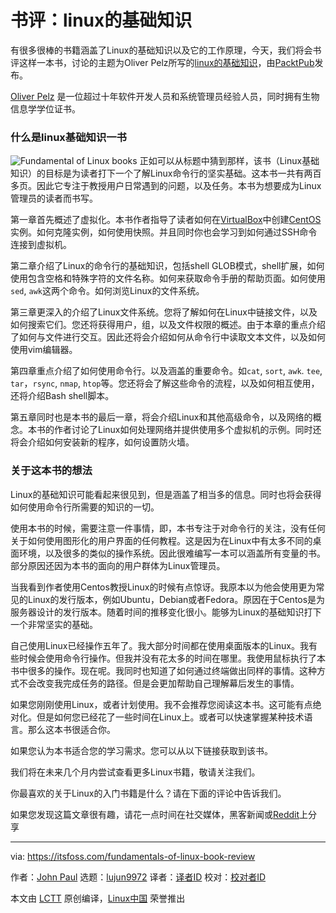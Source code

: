 [#]: collector: (lujun9972)
[#]: translator: (mySoul8012)
[#]: reviewer: ( )
[#]: publisher: ( )
[#]: url: ( )
[#]: subject: (Book Review: Fundamentals of Linux)
[#]: via: (https://itsfoss.com/fundamentals-of-linux-book-review)
[#]: author: (John Paul https://itsfoss.com/author/john/)

书评：linux的基础知识
======
有很多很棒的书籍涵盖了Linux的基础知识以及它的工作原理，今天，我们将会书评这样一本书，讨论的主题为Oliver Pelz所写的[linux的基础知识][1]，由[PacktPub][2]发布。

[Oliver Pelz][3] 是一位超过十年软件开发人员和系统管理员经验人员，同时拥有生物信息学学位证书。

### 什么是linux基础知识一书

![Fundamental of Linux books][4]
正如可以从标题中猜到那样，该书（Linux基础知识）的目标是为读者打下一个了解Linux命令行的坚实基础。这本书一共有两百多页。因此它专注于教授用户日常遇到的问题，以及任务。本书为想要成为Linux管理员的读者而书写。

第一章首先概述了虚拟化。本书作者指导了读者如何在[VirtualBox][6]中创建[CentOS][5]实例。如何克隆实例，如何使用快照。并且同时你也会学习到如何通过SSH命令连接到虚拟机。

第二章介绍了Linux的命令行的基础知识，包括shell GLOB模式，shell扩展，如何使用包含空格和特殊字符的文件名称。如何来获取命令手册的帮助页面。如何使用`sed`, `awk`这两个命令。如何浏览Linux的文件系统。

第三章更深入的介绍了Linux文件系统。您将了解如何在Linux中链接文件，以及如何搜索它们。您还将获得用户，组，以及文件权限的概述。由于本章的重点介绍了如何与文件进行交互。因此还将会介绍如何从命令行中读取文本文件，以及如何使用vim编辑器。

第四章重点介绍了如何使用命令行。以及涵盖的重要命令。如`cat`, `sort`, `awk`. `tee`, `tar`，`rsync`, `nmap`, `htop`等。您还将会了解这些命令的流程，以及如何相互使用，还将介绍Bash shell脚本。

第五章同时也是本书的最后一章，将会介绍Linux和其他高级命令，以及网络的概念。本书的作者讨论了Linux如何处理网络并提供使用多个虚拟机的示例。同时还将会介绍如何安装新的程序，如何设置防火墙。

### 关于这本书的想法

Linux的基础知识可能看起来很见到，但是涵盖了相当多的信息。同时也将会获得如何使用命令行所需要的知识的一切。

使用本书的时候，需要注意一件事情，即，本书专注于对命令行的关注，没有任何关于如何使用图形化的用户界面的任何教程。这是因为在Linux中有太多不同的桌面环境，以及很多的类似的操作系统。因此很难编写一本可以涵盖所有变量的书。部分原因还因为本书的面向的用户群体为Linux管理员。

当我看到作者使用Centos教授Linux的时候有点惊讶。我原本以为他会使用更为常见的Linux的发行版本，例如Ubuntu，Debian或者Fedora。原因在于Centos是为服务器设计的发行版本。随着时间的推移变化很小。能够为Linux的基础知识打下一个非常坚实的基础。

自己使用Linux已经操作五年了。我大部分时间都在使用桌面版本的Linux。我有些时候会使用命令行操作。但我并没有花太多的时间在哪里。我使用鼠标执行了本书中很多的操作。现在呢。我同时也知道了如何通过终端做出同样的事情。这种方式不会改变我完成任务的路径。但是会更加帮助自己理解幕后发生的事情。

如果您刚刚使用Linux，或者计划使用。我不会推荐您阅读这本书。这可能有点绝对化。但是如何您已经花了一些时间在Linux上。或者可以快速掌握某种技术语言。那么这本书很适合你。

如果您认为本书适合您的学习需求。您可以从以下链接获取到该书。

我们将在未来几个月内尝试查看更多Linux书籍，敬请关注我们。

你最喜欢的关于Linux的入门书籍是什么？请在下面的评论中告诉我们。

如果您发现这篇文章很有趣，请花一点时间在社交媒体，黑客新闻或[Reddit][8]上分享



--------------------------------------------------------------------------------

via: https://itsfoss.com/fundamentals-of-linux-book-review

作者：[John Paul][a]
选题：[lujun9972][b]
译者：[译者ID](https://github.com/译者ID)
校对：[校对者ID](https://github.com/校对者ID)

本文由 [LCTT](https://github.com/LCTT/TranslateProject) 原创编译，[Linux中国](https://linux.cn/) 荣誉推出

[a]: https://itsfoss.com/author/john/
[b]: https://github.com/lujun9972
[1]: https://www.packtpub.com/networking-and-servers/fundamentals-linux
[2]: https://www.packtpub.com/
[3]: http://www.oliverpelz.de/index.html
[4]: https://i1.wp.com/itsfoss.com/wp-content/uploads/2019/01/fundamentals-of-linux-book-review.jpeg?resize=800%2C450&ssl=1
[5]: https://centos.org/
[6]: https://www.virtualbox.org/
[7]: https://www.centos.org/
[8]: http://reddit.com/r/linuxusersgroup
